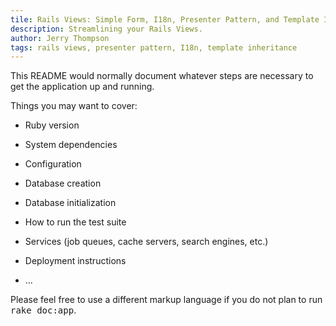 ```yaml
---
tile: Rails Views: Simple Form, I18n, Presenter Pattern, and Template Inheritance
description: Streamlining your Rails Views.
author: Jerry Thompson
tags: rails views, presenter pattern, I18n, template inheritance
---
```

This README would normally document whatever steps are necessary to get the
application up and running.

Things you may want to cover:

* Ruby version

* System dependencies

* Configuration

* Database creation

* Database initialization

* How to run the test suite

* Services (job queues, cache servers, search engines, etc.)

* Deployment instructions

* ...


Please feel free to use a different markup language if you do not plan to run
<tt>rake doc:app</tt>.
